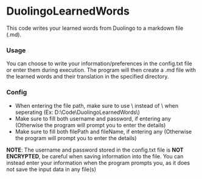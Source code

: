 # DuolingoLearnedWords

This code writes your learned words from Duolingo to a markdown file (.md).

### Usage

You can choose to write your information/preferences in the config.txt file or enter them during execution.
The program will then create a .md file with the learned words and their translation in the specified directory. 

### Config

- When entering the file path, make sure to use \\ instead of \ when seperating (Ex: D:\\Code\\DuolingoLearnedWords\\)
- Make sure to fill both username and password, if entering any (Otherwise the program will prompt you to enter the details)
- Make sure to fill both filePath and fileName, if entering any (Otherwise the program will prompt you to enter the details)

**NOTE**: The username and password stored in the config.txt file is **NOT ENCRYPTED**, be careful when saving information into the file.
            You can instead enter your information when the program prompts you, as it does not save the input data in any file(s)
